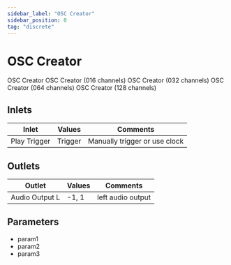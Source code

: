 ```yaml
---
sidebar_label: "OSC Creator"
sidebar_position: 0
tag: "discrete"
---
```


# OSC Creator

OSC Creator
OSC Creator (016 channels)
OSC Creator (032 channels)
OSC Creator (064 channels)
OSC Creator (128 channels)

## Inlets

| Inlet | Values | Comments |  
| --- | --- | --- |
| Play Trigger | Trigger | Manually trigger or use clock |

## Outlets

| Outlet | Values | Comments |  
| --- | --- | --- |
| Audio Output L | -1, 1 | left audio output |

## Parameters

- param1
- param2
- param3